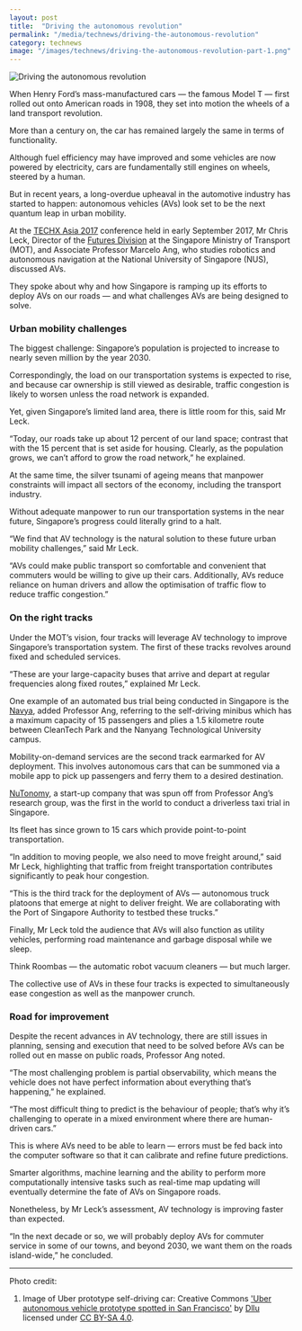 ```yaml
---
layout: post
title:  "Driving the autonomous revolution"
permalink: "/media/technews/driving-the-autonomous-revolution"
category: technews
image: "/images/technews/driving-the-autonomous-revolution-part-1.png"
---
```


![Driving the autonomous revolution]({{site.baseurl}}/images/technews/driving-the-autonomous-revolution-part-1.png)

When Henry Ford’s mass-manufactured cars — the famous Model T — first rolled out onto American roads in 1908, they set into motion the wheels of a land transport revolution.

More than a century on, the car has remained largely the same in terms of functionality.

Although fuel efficiency may have improved and some vehicles are now powered by electricity, cars are fundamentally still engines on wheels, steered by a human.

But in recent years, a long-overdue upheaval in the automotive industry has started to happen: autonomous vehicles (AVs) look set to be the next quantum leap in urban mobility.

At the [TECHX Asia 2017](https://www.facebook.com/techxasia/) conference held in early September 2017, Mr Chris Leck, Director of the [Futures Division](https://www.mot.gov.sg/About-MOT/Corporate-Profile/Organisation-Structure/) at the Singapore Ministry of Transport (MOT), and Associate Professor Marcelo Ang, who studies robotics and autonomous navigation at the National University of Singapore (NUS), discussed AVs.

They spoke about why and how Singapore is ramping up its efforts to deploy AVs on our roads — and what challenges AVs are being designed to solve.

### **Urban mobility challenges**
The biggest challenge: Singapore’s population is projected to increase to nearly seven million by the year 2030.

Correspondingly, the load on our transportation systems is expected to rise, and because car ownership is still viewed as desirable, traffic congestion is likely to worsen unless the road network is expanded.

Yet, given Singapore’s limited land area, there is little room for this, said Mr Leck.

“Today, our roads take up about 12 percent of our land space; contrast that with the 15 percent that is set aside for housing. Clearly, as the population grows, we can’t afford to grow the road network,” he explained.

At the same time, the silver tsunami of ageing means that manpower constraints will impact all sectors of the economy, including the transport industry.

Without adequate manpower to run our transportation systems in the near future, Singapore’s progress could literally grind to a halt.

“We find that AV technology is the natural solution to these future urban mobility challenges,” said Mr Leck.

“AVs could make public transport so comfortable and convenient that commuters would be willing to give up their cars. Additionally, AVs reduce reliance on human drivers and allow the optimisation of traffic flow to reduce traffic congestion.”

### **On the right tracks**
Under the MOT’s vision, four tracks will leverage AV technology to improve Singapore’s transportation system. The first of these tracks revolves around fixed and scheduled services.

“These are your large-capacity buses that arrive and depart at regular frequencies along fixed routes,” explained Mr Leck.

One example of an automated bus trial being conducted in Singapore is the [Navya](https://www.channelnewsasia.com/news/singapore/ntu-testing-new-driverless-mini-bus-7642842), added Professor Ang, referring to the self-driving minibus which has a maximum capacity of 15 passengers and plies a 1.5 kilometre route between CleanTech Park and the Nanyang Technological University campus.

Mobility-on-demand services are the second track earmarked for AV deployment. This involves autonomous cars that can be summoned via a mobile app to pick up passengers and ferry them to a desired destination.

[NuTonomy](https://www.nutonomy.com/), a start-up company that was spun off from Professor Ang’s research group, was the first in the world to conduct a driverless taxi trial in Singapore.

Its fleet has since grown to 15 cars which provide point-to-point transportation.

“In addition to moving people, we also need to move freight around,” said Mr Leck, highlighting that traffic from freight transportation contributes significantly to peak hour congestion.

“This is the third track for the deployment of AVs — autonomous truck platoons that emerge at night to deliver freight. We are collaborating with the Port of Singapore Authority to testbed these trucks.”

Finally, Mr Leck told the audience that AVs will also function as utility vehicles, performing road maintenance and garbage disposal while we sleep.

Think Roombas — the automatic robot vacuum cleaners — but much larger.

The collective use of AVs in these four tracks is expected to simultaneously ease congestion as well as the manpower crunch.

### **Road for improvement**
Despite the recent advances in AV technology, there are still issues in planning, sensing and execution that need to be solved before AVs can be rolled out en masse on public roads, Professor Ang noted.

“The most challenging problem is partial observability, which means the vehicle does not have perfect information about everything that’s happening,” he explained.

“The most difficult thing to predict is the behaviour of people; that’s why it’s challenging to operate in a mixed environment where there are human-driven cars.”

This is where AVs need to be able to learn — errors must be fed back into the computer software so that it can calibrate and refine future predictions.

Smarter algorithms, machine learning and the ability to perform more computationally intensive tasks such as real-time map updating will eventually determine the fate of AVs on Singapore roads.

Nonetheless, by Mr Leck’s assessment, AV technology is improving faster than expected.

“In the next decade or so, we will probably deploy AVs for commuter service in some of our towns, and beyond 2030, we want them on the roads island-wide,” he concluded.

---

Photo credit:
1. Image of Uber prototype self-driving car: Creative Commons ['Uber autonomous vehicle prototype spotted in San Francisco'](https://en.wikipedia.org/wiki/History_of_autonomous_cars#/media/File:Self_driving_Uber_prototype_in_San_Francisco.jpg) by [Dllu](https://commons.wikimedia.org/wiki/User:Dllu) licensed under [CC BY-SA 4.0](https://creativecommons.org/licenses/by-sa/4.0/).
